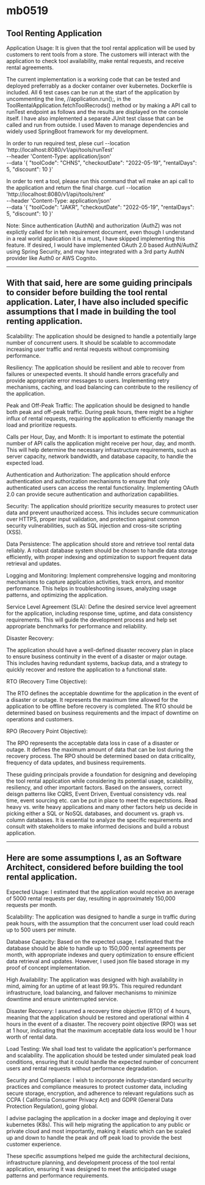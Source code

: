 # mb0519
Tool Renting Application
------------------------

Application Usage: It is given that the tool rental application will be used by customers to rent tools from a store. The customers will interact with the application to check tool availability, make rental requests, and receive rental agreements.

The current implementation is a working code that can be tested and deployed preferrably as a docker container over kubernetes. Dockerfile is included. All 6 test cases can be run at the start of the application by uncommenting the line, //application.run();, in the ToolRentalApplication.fetchToolRecrods() method or by making a API call to runTest endpoint as follows and the results are displayed on the console itself. I have also implemented a separate JUnit test classe that can be called and run from outside. I used Maven to manage dependencies and widely used SpringBoot  framework for my development.


In order to run required test, plese 
curl --location 'http://localhost:8080/v1/api/tools/runTest' \
--header 'Content-Type: application/json' \
--data '{
  "toolCode": "CHNS",
  "checkoutDate": "2022-05-19",
  "rentalDays": 5,
  "discount": 10
}'

In order to rent a tool, please run this command that wil make an api call to the application and return the final charge.
curl --location 'http://localhost:8080/v1/api/tools/rent' \
--header 'Content-Type: application/json' \
--data '{
  "toolCode": "JAKR",
  "checkoutDate": "2022-05-19",
  "rentalDays": 5,
  "discount": 10
}'


Note: Since authentication (AuthN) and authorization (AuthZ) was not explictly called for in teh requirement document, even though I understand in a real world application it is a must, I have skipped implementing this feature. If desired, I would have implemented OAuth 2.0 based AuthN/AuthZ using Spring Security, and may have integrated with a 3rd party AuthN provider like Auth0 or AWS Cognito.    


---------------------------------------------------------------------------------
With that said, here are some guiding principals to consider before building the tool rental application. Later, I have also included specific assumptions that I made in building the tool renting application.
---------------------------------------------------------------------------------

Scalability: The application should be designed to handle a potentially large number of concurrent users. It should be scalable to accommodate increasing user traffic and rental requests without compromising performance.

Resiliency: The application should be resilient and able to recover from failures or unexpected events. It should handle errors gracefully and provide appropriate error messages to users. Implementing retry mechanisms, caching, and load balancing can contribute to the resiliency of the application.

Peak and Off-Peak Traffic: The application should be designed to handle both peak and off-peak traffic. During peak hours, there might be a higher influx of rental requests, requiring the application to efficiently manage the load and prioritize requests.

Calls per Hour, Day, and Month: It is important to estimate the potential number of API calls the application might receive per hour, day, and month. This will help determine the necessary infrastructure requirements, such as server capacity, network bandwidth, and database capacity, to handle the expected load.

Authentication and Authorization: The application should enforce authentication and authorization mechanisms to ensure that only authenticated users can access the rental functionality. Implementing OAuth 2.0 can provide secure authentication and authorization capabilities.

Security: The application should prioritize security measures to protect user data and prevent unauthorized access. This includes secure communication over HTTPS, proper input validation, and protection against common security vulnerabilities, such as SQL injection and cross-site scripting (XSS).

Data Persistence: The application should store and retrieve tool rental data reliably. A robust database system should be chosen to handle data storage efficiently, with proper indexing and optimization to support frequent data retrieval and updates.

Logging and Monitoring: Implement comprehensive logging and monitoring mechanisms to capture application activities, track errors, and monitor performance. This helps in troubleshooting issues, analyzing usage patterns, and optimizing the application.

Service Level Agreement (SLA): Define the desired service level agreement for the application, including response time, uptime, and data consistency requirements. This will guide the development process and help set appropriate benchmarks for performance and reliability.

Disaster Recovery:

The application should have a well-defined disaster recovery plan in place to ensure business continuity in the event of a disaster or major outage. This includes having redundant systems, backup data, and a strategy to quickly recover and restore the application to a functional state.

RTO (Recovery Time Objective):

The RTO defines the acceptable downtime for the application in the event of a disaster or outage. It represents the maximum time allowed for the application to be offline before recovery is completed. The RTO should be determined based on business requirements and the impact of downtime on operations and customers.

RPO (Recovery Point Objective):

The RPO represents the acceptable data loss in case of a disaster or outage. It defines the maximum amount of data that can be lost during the recovery process. The RPO should be determined based on data criticality, frequency of data updates, and business requirements.

These guiding principals provide a foundation for designing and developing the tool rental application while considering its potential usage, scalability, resiliency, and other important factors. Based on the answers, correct deisgn patterns like CQRS, Event Driven, Eventual consistency vds. real time, event sourcing etc. can be put in place to meet the expectstions. Read heavy vs. write heavy applications and many other factors help us decide in picking either a SQL or NoSQL databases, and document vs. graph vs. column databases. It is essential to analyze the specific requirements and consult with stakeholders to make informed decisions and build a robust application.

----------------------------------------------------------------------------------------------------
Here are some assumptions I, as an Software Architect, considered before building the tool rental application.
-----------------------------------------------------------------------------------------------------

Expected Usage: I estimated that the application would receive an average of 5000 rental requests per day, resulting in approximately 150,000 requests per month.

Scalability: The application was designed to handle a surge in traffic during peak hours, with the assumption that the concurrent user load could reach up to 500 users per minute.

Database Capacity: Based on the expected usage, I estimated that the database should be able to handle up to 150,000 rental agreements per month, with appropriate indexes and query optimization to ensure efficient data retrieval and updates. However, I used json file based storage in my proof of concept implementation. 

High Availability: The application was designed with high availability in mind, aiming for an uptime of at least 99.9%. This required redundant infrastructure, load balancing, and failover mechanisms to minimize downtime and ensure uninterrupted service.

Disaster Recovery: I assumed a recovery time objective (RTO) of 4 hours, meaning that the application should be restored and operational within 4 hours in the event of a disaster. The recovery point objective (RPO) was set at 1 hour, indicating that the maximum acceptable data loss would be 1 hour worth of rental data.

Load Testing: We shall load test to validate the application's performance and scalability. The application should be tested under simulated peak load conditions, ensuring that it could handle the expected number of concurrent users and rental requests without performance degradation.

Security and Compliance: I wish to incorporate industry-standard security practices and compliance measures to protect customer data, including secure storage, encryption, and adherence to relevant regulations such as CCPA ( California Consumer Privacy Act) and GDPR (General Data Protection Regulation), going global.

I advise paclaging the application in a docker image and deploying it over kubernetes (K8s). This will help migrating the application to any public or private cloud and most importantly, making it elastic which can be scaled up and down to handle the peak and off peak load to provide the best customer experience.

These specific assumptions helped me guide the architectural decisions, infrastructure planning, and development process of the tool rental application, ensuring it was designed to meet the anticipated usage patterns and performance requirements.
